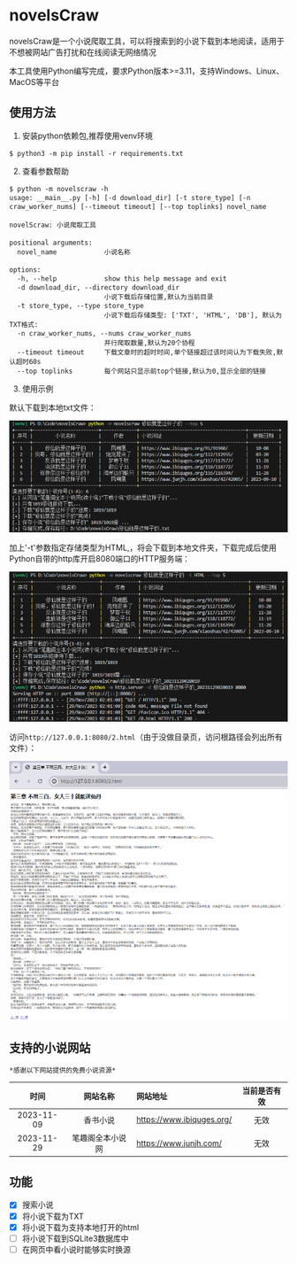 # novelsCraw
novelsCraw是一个小说爬取工具，可以将搜索到的小说下载到本地阅读，适用于不想被网站广告打扰和在线阅读无网络情况

本工具使用Python编写完成，要求Python版本>=3.11，支持Windows、Linux、MacOS等平台

## 使用方法
1. 安装python依赖包,推荐使用venv环境
```
$ python3 -m pip install -r requirements.txt 
```

2. 查看参数帮助
```
$ python -m novelscraw -h
usage: __main__.py [-h] [-d download_dir] [-t store_type] [-n craw_worker_nums] [--timeout timeout] [--top toplinks] novel_name

novelScraw: 小说爬取工具

positional arguments:
  novel_name            小说名称

options:
  -h, --help            show this help message and exit
  -d download_dir, --directory download_dir
                        小说下载后存储位置,默认为当前目录
  -t store_type, --type store_type
                        小说下载后存储类型: ['TXT', 'HTML', 'DB'], 默认为TXT格式:
  -n craw_worker_nums, --nums craw_worker_nums
                        并行爬取数量,默认为20个协程
  --timeout timeout     下载文章时的超时时间,单个链接超过该时间认为下载失败,默认超时60s
  --top toplinks        每个网站只显示前top个链接,默认为0,显示全部的链接
```

3. 使用示例

默认下载到本地txt文件：  

![默认参数使用示例图](static/useage.png)

加上'-t'参数指定存储类型为HTML,，将会下载到本地文件夹，下载完成后使用Python自带的http库开启8080端口的HTTP服务端：

![下载到本地html文件夹](static/usage_html.png)

访问`http://127.0.0.1:8080/2.html`（由于没做目录页，访问根路径会列出所有文件）：

![小说示例](static/html.png)

## 支持的小说网站
`*感谢以下网站提供的免费小说资源*`

| 时间 | 网站名称 | 网站地址 | 当前是否有效 |
|:----:|:-------:|:---------|:-----------:|
| 2023-11-09 | 香书小说 | https://www.ibiquges.org/ | 无效 |
| 2023-11-29 | 笔趣阁全本小说网 | https://www.junjh.com/| 无效 |



## 功能
- [x] 搜索小说
- [x] 将小说下载为TXT
- [X] 将小说下载为支持本地打开的html
- [ ] 将小说下载到SQLite3数据库中
- [ ] 在网页中看小说时能够实时换源
